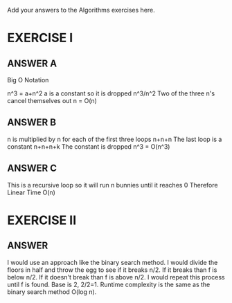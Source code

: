 Add your answers to the Algorithms exercises here.

# EXERCISE I

## ANSWER A
Big O Notation

n^3 = a+n^2
a is a constant so it is dropped
n^3/n^2
Two of the three n's cancel themselves out
n = O(n)

## ANSWER B

n is multiplied by n for each of the first three loops
n+n+n
The last loop is a constant 
n+n+n+k
The constant is dropped
n^3 = O(n^3)

## ANSWER C

This is a recursive loop so it will run n bunnies until it reaches 0
Therefore Linear Time
O(n)

# EXERCISE II

## ANSWER

I would use an approach like the binary search method.  I would divide the floors in half and throw the egg to see if it breaks n/2.  If it breaks than 
f is below n/2.  If it doesn't break than f is above n/2.  I would repeat this process until f is found. Base is 2, 2/2=1. Runtime complexity is the 
same as the binary search method O(log n).
